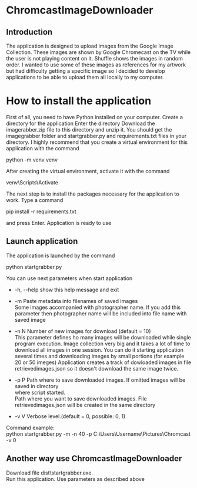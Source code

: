 # ChromcastImageDownloader
## Introduction
The application is designed to upload images from the Google Image Collection. These images are shown by Google Chromecast on the TV while the user is not playing content on it. Shuffle shows the images in random order. I wanted to use some of these images as references for my artwork but had difficulty getting a specific image so I decided to develop applications to be able to upload them all locally to my computer.
# How to install the application
First of all, you need to have Python installed on your computer.
Create a directory for the application
Enter the directory
Download the imagerabber.zip file to this directory and unzip it. You should get the imagegrabber folder and startgrabber.py and requirements.txt files in your directory.
I highly recommend that you create a virtual environment for this application with the command

python -m venv venv

After creating the virtual environment, activate it with the command

venv\Scripts\Activate

The next step is to install the packages necessary for the application to work. Type a command 

pip install -r requirements.txt

and press Enter.
Application is ready to use

## Launch application
The application is launched by the command

python startgrabber.py

You can use next parameters when start application
-  -h, --help  show this help message and exit
-  -m         Paste metadata into filenames of saved images\
              Some images accompanied with photographer name. If you add this parameter then photographer name will be included into file name with saved image
              
-  -n N        Number of new images for download (default = 10)\
              This parameter defines ho many images will be downloaded while single program execution.
              Image collection very big and it takes a lot of time to download all images in one session. You can do it starting application several times and downloading imeges by small portions (for example 20 or 50 imeges)
              Application creates a track of dowloaded images in file retrievedimages.json so it doesn't download the same image twice.
-  -p P       Path where to save downloaded images. If omitted images will be saved in directory    
              where script started.\
              Path where you want to save downloaded images. File retrievedimages.json will be created in the same directory
-  -v V        Verbose level.(default = 0, possible: 0, 1)

Command example:\
python startgrabber.py -m -n 40 -p C:\Users\Username\Pictures\Chromcast -v 0

## Another way use ChromcastImageDownloader
Download file dist\startgrabber.exe.\
Run this application. Use parameters as described above
